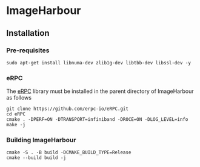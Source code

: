 # ImageHarbour

## Installation

### Pre-requisites
```
sudo apt-get install libnuma-dev zlib1g-dev libtbb-dev libssl-dev -y
```
### eRPC
The [eRPC](https://github.com/erpc-io/eRPC.git) library must be installed in the parent directory of ImageHarbour as follows
```
git clone https://github.com/erpc-io/eRPC.git
cd eRPC
cmake . -DPERF=ON -DTRANSPORT=infiniband -DROCE=ON -DLOG_LEVEL=info
make -j
```

### Building ImageHarbour
```
cmake -S . -B build -DCMAKE_BUILD_TYPE=Release
cmake --build build -j
```

